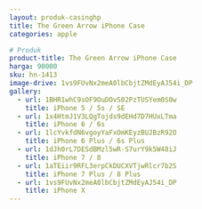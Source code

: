 ```yaml
---
layout: produk-casinghp
title: The Green Arrow iPhone Case
categories: apple

# Produk
product-title: The Green Arrow iPhone Case
harga: 90000
sku: hn-1413
image-drive: 1vs9FUvNx2meA0lbCbjtZMdEyAJ54i_DP
gallery:
  - url: 1BHR1whC9sOF9OuDOvS02PzTUSYem0S0w
    title: iPhone 5 / 5s / SE
  - url: 1x4HtmJ1V3LQgTojds9dEHd7D7HUxLTma
    title: iPhone 6 / 6s
  - url: 1lcYvkfdN6vgoyYaFxOmKEyzBUJBzR92O
    title: iPhone 6 Plus / 6s Plus
  - url: 1dJh0rL7DESdBMzl5wR-S7urY9k5W48iJ
    title: iPhone 7 / 8
  - url: 1aTEiir9RFL3erpCkDUCXVTjwRlcr7b2S
    title: iPhone 7 Plus / 8 Plus
  - url: 1vs9FUvNx2meA0lbCbjtZMdEyAJ54i_DP
    title: iPhone X
---
```

